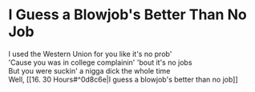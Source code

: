 # I Guess a Blowjob's Better Than No Job

I used the Western Union for you like it's no prob'  
'Cause you was in college complainin' 'bout it's no jobs  
But you were suckin' a nigga dick the whole time  
Well, [[16. 30 Hours#^0d8c6e|I guess a blowjob's better than no job]]
